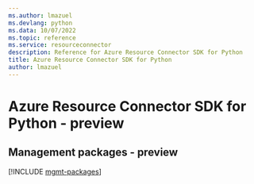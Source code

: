 ```yaml
---
ms.author: lmazuel
ms.devlang: python
ms.data: 10/07/2022
ms.topic: reference
ms.service: resourceconnector
description: Reference for Azure Resource Connector SDK for Python
title: Azure Resource Connector SDK for Python
author: lmazuel
---
```

# Azure Resource Connector SDK for Python - preview

## Management packages - preview
[!INCLUDE [mgmt-packages](resource-connector-mgmt-index.md)]